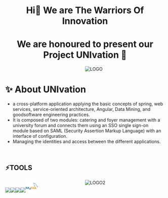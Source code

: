 <h1 align="center">Hi👋 We are The Warriors Of Innovation</h1>
<h1 align="center">We are honoured to present our Project UNIvation 🌱</h1>

<p><img align="right" width="50%" src="https://github.com/WarriorsOfInnovation-UNIvation/.github/edit/main/warriors.png" alt="LOGO" /></p>

 <br>
 
# ✨ About UNIvation

- a cross-platform application applying the basic concepts of spring, web services, service-oriented architecture, Angular, Data Mining, and goodsoftware engineering practices.
-  It is composed of two modules: catering and foyer management with a university forum and connects them using an SSO single sign-on module based on SAML (Security Assertion Markup Language) with an interface of
configuration.
- Managing the identities and access between the different applications.

 <br>

## ⚡TOOLS

<img height=40 src="https://cdn.jsdelivr.net/gh/devicons/devicon/icons/java/java-original.svg"/><img height=40 src="https://cdn.jsdelivr.net/gh/devicons/devicon/icons/spring/spring-original-wordmark.svg"/><img height=40 src="https://cdn.jsdelivr.net/gh/devicons/devicon/icons/angularjs/angularjs-original.svg" /><img height=40 src="https://cdn.jsdelivr.net/gh/devicons/devicon/icons/git/git-original.svg"/><img height=40 src="https://raw.githubusercontent.com/devicons/devicon/master/icons/mysql/mysql-original-wordmark.svg"/>
<img align="right" width="50%" src="https://github.com/WarriorsOfInnovation-UNIvation/.github/edit/main/univation%20999.png" alt="LOGO2" />


